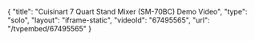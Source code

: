 {
    "title": "Cuisinart 7 Quart Stand Mixer (SM-70BC) Demo Video",
    "type": "solo",
    "layout": "iframe-static",
    "videoId": "67495565",
    "url": "\/tvpembed\/67495565"
}